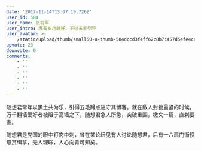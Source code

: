 ```yaml
---
date: '2017-11-14T13:07:19.726Z'
user_id: 584
user_name: 张将军
user_intro: 哪有岁月静好，不过五毛引导
user_avatar: >-
    /static/upload/thumb/small50-u-thumb-584dccd3f4ff62c8b7c457d5efe4cce4644294041c7.png
upvote: 23
downvote: 0
comments:
    - ''
    - ''
    - ''
    - ''
    - ''
    - ''
---
```


<div><p>随想君常年以黑土共为乐，引得五毛蹲点驻守其博客。就在敌人封锁最紧的时候，万千翻墙爱好者被阻于高墙之下，随想君急人所急，突破重围，檄文一篇，直刺要害。<br></p><p>随想君是党国的眼中钉肉中刺，曾在某论坛见有人讨论随想君，后有一六扇门衙役悬赏缉拿，无人理睬，人心向背可知矣。</p></div>
